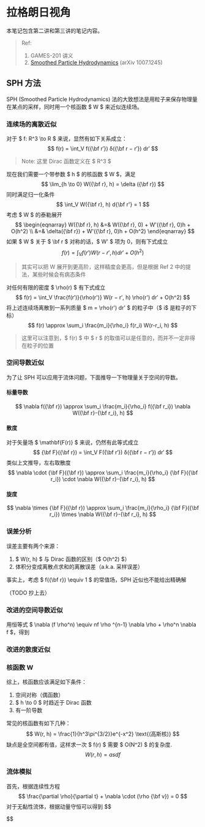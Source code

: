 # 拉格朗日视角

本笔记包含第二讲和第三讲的笔记内容。

> Ref:
>
> 1. GAMES-201 讲义
> 2. [Smoothed Particle Hydrodynamics](https://arxiv.org/pdf/1007.1245.pdf) (arXiv 1007.1245)

## SPH 方法

SPH (Smoothed Particle Hydrodynamics) 法的大致想法是用粒子来保存物理量在某点的采样，同时用一个核函数 $ W $ 来近似连续场。

### 连续场的离散近似

对于 $ f: R^3 \to R $ 来说，显然有如下关系成立：
$$
f(r) = \int_V f({\bf r′}) δ({\bf r − r′}) dr′
$$

> Note: 这里 Dirac 函数定义在 $ R^3 $

现在我们需要一个带参数 $ h $ 的核函数 $ W $，满足
$$
\lim_{h \to 0} W({\bf r}, h) = \delta ({\bf r})
$$
同时满足归一化条件
$$
\int_V W({\bf r}, h) d{\bf r'} = 1
$$
考虑 $ W $ 的泰勒展开
$$
\begin{eqnarray}
W({\bf r}, h) &=& W({\bf r}, 0) + W'({\bf r}, 0)h + O(h^2) \\
&=& \delta({\bf r}) + W'({\bf r}, 0)h + O(h^2)
\end{eqnarray}
$$
如果 $ W $ 关于 $ \bf r $ 对称的话，$ W' $ 项为 0，则有下式成立
$$
f(r) = \int_V f(r′) W(r − r′, h) dr′ + O(h^2)
$$

> 其实可以把 W 展开到更高阶，这样精度会更高，但是根据 Ref 2 中的提法，某些时候会有病态条件

对任何有限的密度 $ \rho(r) $ 有下式成立
$$
f(r) = \int_V \frac{f(r′)}{\rho(r')} W(r − r′, h) \rho(r') dr′ + O(h^2)
$$
将上述连续场离散到一系列质量 $ m = \rho(r') dr' $ 的粒子中（$ i$ 是粒子的下标）
$$
f(r) \approx \sum_i \frac{m_i}{\rho_i} f(r_i) W(r-r_i, h)
$$

> 这里可以注意到，$ f(r) $ 中 $ r $ 的取值可以是任意的，而并不一定非得在粒子的位置

### 空间导数近似

为了让 SPH 可以应用于流体问题，下面推导一下物理量关于空间的导数。

#### 标量导数

$$
\nabla f({\bf r}) \approx \sum_i \frac{m_i}{\rho_i} f({\bf r_i}) \nabla W({\bf r}-{\bf r_i}, h)
$$

#### 散度

对于矢量场 $ \mathbf{F(r)} $ 来说，仍然有此等式成立
$$
{\bf F}({\bf r}) = \int_V F({\bf r′}) δ({\bf r − r′}) dr′
$$
类似上文推导，左右取散度
$$
\nabla \cdot {\bf F}({\bf r}) \approx \sum_i \frac{m_i}{\rho_i} {\bf F}({\bf r_i})  \cdot \nabla W({\bf r}-{\bf r_i}, h)
$$

#### 旋度

$$
\nabla \times {\bf F}({\bf r}) \approx \sum_i \frac{m_i}{\rho_i} {\bf F}({\bf r_i})  \times \nabla W({\bf r}-{\bf r_i}, h)
$$

### 误差分析

误差主要有两个来源：

1. $ W(r, h) $ 与 Dirac 函数的区别（$ O(h^2) $）
2. 体积分变成离散点求和的离散误差（a.k.a. 采样误差）

事实上，考虑 $ f({\bf r}) \equiv 1 $ 的常值场，SPH 近似也不能给出精确解

（TODO 抄上去）



### 改进的空间导数近似

用恒等式 $ \nabla (f \rho^n) \equiv nf \rho ^{n-1} \nabla \rho + \rho^n \nabla f $，得到



### 改进的散度近似



### 核函数 W

综上，核函数应该满足如下条件：

1. 空间对称（偶函数）
2. $ h \to 0 $ 时趋近于 Dirac 函数
3. 有一阶导数

常见的核函数有如下几种：
$$
W(r, h) = \frac{1}{h^3\pi^{3/2}}e^{-x^2} \text{(高斯核)}
$$
缺点是全空间都有值，这样求一次 $ f(r) $ 需要 $ O(N^2) $ 的复杂度.
$$
W(r, h) = asdf
$$


### 流体模拟

首先，根据连续性方程
$$
\frac{\partial \rho}{\partial t} + \nabla \cdot (\rho {\bf v}) = 0
$$
对于无黏性流体，根据动量守恒可以得到
$$

$$